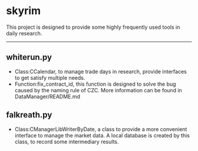 # skyrim

This project is designed to provide some highly frequently used tools in daily research.

---

## whiterun.py

+ Class:CCalendar, to manage trade days in research, provide interfaces to get satisfy multiple needs.
+ Function:fix_contract_id, this function is designed to solve the bug caused by the naming rule of CZC. More information can be found in DataManager/README.md

## falkreath.py

+ Class:CManagerLibWriterByDate, a class to provide a more convenient interface to manage the market data. A local database is created by this class, to record some intermediary results.

